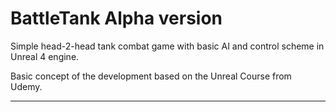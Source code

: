 # BattleTank Alpha version 

Simple head-2-head tank combat game with basic AI and control scheme in Unreal 4 engine.

Basic concept of the development based on the Unreal Course from Udemy.

---
